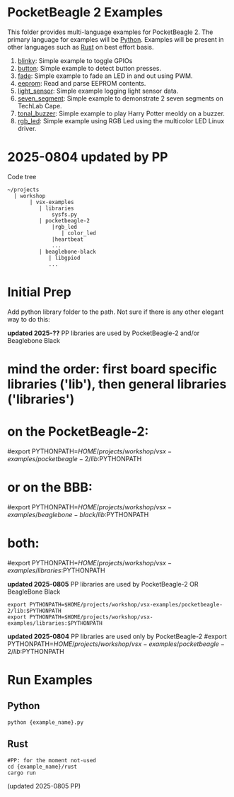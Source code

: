 # PocketBeagle 2 Examples

This folder provides multi-language examples for PocketBeagle 2. The primary language for examples will be [Python](https://www.python.org/). Examples will be present in other languages such as [Rust](https://www.rust-lang.org/) on best effort basis.

1. [blinky](blinky): Simple example to toggle GPIOs
2. [button](button): Simple example to detect button presses.
3. [fade](fade): Simple example to fade an LED in and out using PWM.
4. [eeprom](eeprom): Read and parse EEPROM contents.
5. [light_sensor](light_sensor): Simple example logging light sensor data.
6. [seven_segment](seven_segment): Simple example to demonstrate 2 seven segments on TechLab Cape.
7. [tonal_buzzer](tonal_buzzer): Simple example to play Harry Potter meoldy on a buzzer.
8. [rgb_led](rgb_led): Simple example using RGB Led using the multicolor LED Linux driver.

# 2025-0804 updated by PP
Code tree
```console
~/projects
  | workshop
       | vsx-examples
          | libraries
              sysfs.py
          | pocketbeagle-2
              |rgb_led
                 | color_led
              |heartbeat
              ...
          | beaglebone-black
             | libgpiod
             ...

```

# Initial Prep

Add python library folder to the path. Not sure if there is any other elegant way to do this:

**updated 2025-??** PP libraries are used by PocketBeagle-2 and/or Beaglebone Black
# mind the order: first board specific libraries ('lib'), then general libraries ('libraries')
# on the PocketBeagle-2:
#export PYTHONPATH=$HOME/projects/workshop/vsx-examples/pocketbeagle-2/lib:$PYTHONPATH
# or on the BBB:
#export PYTHONPATH=$HOME/projects/workshop/vsx-examples/beaglebone-black/lib:$PYTHONPATH
# both:
#export PYTHONPATH=$HOME/projects/workshop/vsx-examples/libraries:$PYTHONPATH

**updated 2025-0805** PP libraries are used by PocketBeagle-2 OR BeagleBone Black
```console
export PYTHONPATH=$HOME/projects/workshop/vsx-examples/pocketbeagle-2/lib:$PYTHONPATH
export PYTHONPATH=$HOME/projects/workshop/vsx-examples/libraries:$PYTHONPATH
```
**updated 2025-0804** PP libraries are used only by PocketBeagle-2
#export PYTHONPATH=$HOME/projects/workshop/vsx-examples/pocketbeagle-2/lib:$PYTHONPATH


# Run Examples

## Python

```console
python {example_name}.py
```

## Rust
```console
#PP: for the moment not-used
cd {example_name}/rust
cargo run
```

(updated 2025-0805 PP)
